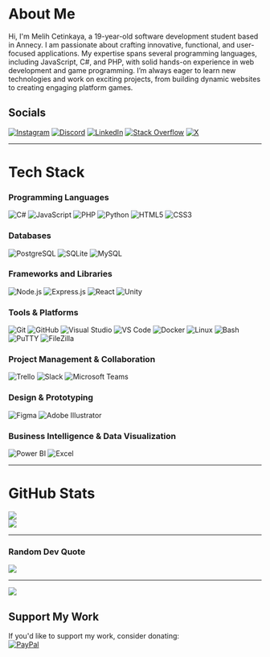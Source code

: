 # About Me

Hi, I'm Melih Cetinkaya, a 19-year-old software development student based in Annecy. I am passionate about crafting innovative, functional, and user-focused applications. My expertise spans several programming languages, including JavaScript, C#, and PHP, with solid hands-on experience in web development and game programming. I’m always eager to learn new technologies and work on exciting projects, from building dynamic websites to creating engaging platform games. 

## Socials

[![Instagram](https://img.shields.io/badge/Instagram-%23E4405F.svg?logo=Instagram&logoColor=white)](https://instagram.com/m.ctk1) 
[![Discord](https://img.shields.io/badge/Discord-%237289DA.svg?logo=discord&logoColor=white)](https://discord.gg/aucune_idee_sah) 
[![LinkedIn](https://img.shields.io/badge/LinkedIn-%230077B5.svg?logo=linkedin&logoColor=white)](https://linkedin.com/in/melih-ctk) 
[![Stack Overflow](https://img.shields.io/badge/-Stackoverflow-FE7A16?logo=stack-overflow&logoColor=white)](https://stackoverflow.com/users/23113808) 
[![X](https://img.shields.io/badge/X-black.svg?logo=X&logoColor=white)](https://x.com/MelMet32) 

---

# Tech Stack

### Programming Languages
![C#](https://img.shields.io/badge/c%23-%23239120.svg?style=for-the-badge&logo=csharp&logoColor=white) 
![JavaScript](https://img.shields.io/badge/javascript-%23323330.svg?style=for-the-badge&logo=javascript&logoColor=%23F7DF1E) 
![PHP](https://img.shields.io/badge/php-%23777BB4.svg?style=for-the-badge&logo=php&logoColor=white) 
![Python](https://img.shields.io/badge/python-3670A0?style=for-the-badge&logo=python&logoColor=ffdd54) 
![HTML5](https://img.shields.io/badge/html5-%23E34F26.svg?style=for-the-badge&logo=html5&logoColor=white) 
![CSS3](https://img.shields.io/badge/css3-%231572B6.svg?style=for-the-badge&logo=css3&logoColor=white) 

### Databases
![PostgreSQL](https://img.shields.io/badge/pgsql-%23316192.svg?style=for-the-badge&logo=postgresql&logoColor=white) 
![SQLite](https://img.shields.io/badge/sqlite-%2307405e.svg?style=for-the-badge&logo=sqlite&logoColor=white) 
![MySQL](https://img.shields.io/badge/mysql-%2300f.svg?style=for-the-badge&logo=mysql&logoColor=white)

### Frameworks and Libraries
![Node.js](https://img.shields.io/badge/node.js-6DA55F?style=for-the-badge&logo=node.js&logoColor=white) 
![Express.js](https://img.shields.io/badge/express.js-%23404d59.svg?style=for-the-badge&logo=express&logoColor=%2361DAFB) 
![React](https://img.shields.io/badge/react-%2320232a.svg?style=for-the-badge&logo=react&logoColor=%2361DAFB) 
![Unity](https://img.shields.io/badge/Unity-%23000000.svg?style=for-the-badge&logo=unity&logoColor=white) 

### Tools & Platforms
![Git](https://img.shields.io/badge/git-%23F05033.svg?style=for-the-badge&logo=git&logoColor=white) 
![GitHub](https://img.shields.io/badge/github-%23121011.svg?style=for-the-badge&logo=github&logoColor=white) 
![Visual Studio](https://img.shields.io/badge/Visual%20Studio%202022-%235C2D91.svg?style=for-the-badge&logo=visual-studio&logoColor=white) 
![VS Code](https://img.shields.io/badge/VS%20Code-%23007ACC.svg?style=for-the-badge&logo=visual-studio-code&logoColor=white) 
![Docker](https://img.shields.io/badge/docker-%230db7ed.svg?style=for-the-badge&logo=docker&logoColor=white)
![Linux](https://img.shields.io/badge/Linux-%23000000.svg?style=for-the-badge&logo=linux&logoColor=white) 
![Bash](https://img.shields.io/badge/Bash-%23121011.svg?style=for-the-badge&logo=gnu-bash&logoColor=white) 
![PuTTY](https://img.shields.io/badge/PuTTY-%2300C4CC.svg?style=for-the-badge&logo=putty&logoColor=white) 
![FileZilla](https://img.shields.io/badge/FileZilla-%23000000.svg?style=for-the-badge&logo=filezilla&logoColor=white)

### Project Management & Collaboration
![Trello](https://img.shields.io/badge/Trello-%23026AA7.svg?style=for-the-badge&logo=Trello&logoColor=white) 
![Slack](https://img.shields.io/badge/Slack-%234A154B.svg?style=for-the-badge&logo=slack&logoColor=white) 
![Microsoft Teams](https://img.shields.io/badge/Teams-%2300804C.svg?style=for-the-badge&logo=microsoft-teams&logoColor=white) 

### Design & Prototyping
![Figma](https://img.shields.io/badge/Figma-%23F24E1E.svg?style=for-the-badge&logo=figma&logoColor=white) 
![Adobe Illustrator](https://img.shields.io/badge/Adobe%20Illustrator-%23FF9A00.svg?style=for-the-badge&logo=adobe-illustrator&logoColor=white) 

### Business Intelligence & Data Visualization
![Power BI](https://img.shields.io/badge/Power%20BI-F2C811?style=for-the-badge&logo=powerbi&logoColor=black) 
![Excel](https://img.shields.io/badge/Excel-%23121D6D.svg?style=for-the-badge&logo=microsoft-excel&logoColor=white)

---

# GitHub Stats

![](https://github-readme-streak-stats.herokuapp.com/?user=melih0132&theme=github_dark&hide_border=false)<br/>
![](https://github-readme-stats.vercel.app/api/top-langs/?username=melih0132&theme=github_dark&hide_border=false&include_all_commits=true&count_private=true&layout=compact)

---

### Random Dev Quote

![](https://quotes-github-readme.vercel.app/api?type=horizontal&theme=dark)

---

[![](https://visitcount.itsvg.in/api?id=melih0132&icon=1&color=12)](https://visitcount.itsvg.in)

## Support My Work

If you'd like to support my work, consider donating:  
[![PayPal](https://img.shields.io/badge/PayPal-00457C?style=for-the-badge&logo=paypal&logoColor=white)](https://paypal.me/melih0132)
